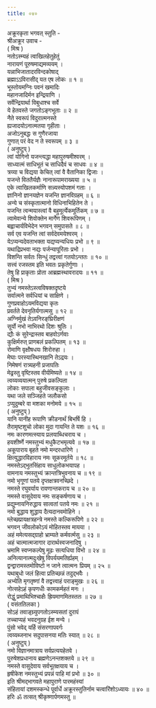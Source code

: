 ```yaml
---
title: ०४०
---
```

अक्रूरकृता भगवत् स्तुति -  
श्रीअक्रूर उवाच -  
( मिश्र )  
नतोऽस्म्यहं त्वाखिलहेतुहेतुं  
नारायणं पूरुषमाद्यमव्ययम् ।  
यन्नाभिजातादरविन्दकोषाद्  
ब्रह्माऽऽविरासीद् यत एष लोकः ॥ १ ॥  
भूस्तोयमग्निः पवनं खमादिः  
महानजादिर्मन इन्द्रियाणि ।  
सर्वेन्द्रियार्था विबुधाश्च सर्वे  
ये हेतवस्ते जगतोऽङ्‌गभूताः ॥ २ ॥  
नैते स्वरूपं विदुरात्मनस्ते  
ह्यजादयोऽनात्मतया गृहीताः ।  
अजोऽनुबद्धः स गुणैरजाया  
गुणात् परं वेद न ते स्वरूपम् ॥ ३ ॥  
( अनुष्टुप् )  
त्वां योगिनो यजन्त्यद्धा महापुरुषमीश्वरम् ।  
साध्यात्मं साधिभूतं च साधिदैवं च साधवः ॥ ४ ॥  
त्रय्या च विद्यया केचित् त्वां वै वैतानिका द्विजाः ।  
यजन्ते विततैर्यज्ञैः नानारूपामराख्यया ॥ ५ ॥  
एके त्वाखिलकर्माणि सन्न्यस्योपशमं गताः ।  
ज्ञानिनो ज्ञानयज्ञेन यजन्ति ज्ञानविग्रहम् ॥ ६ ॥  
अन्ये च संस्कृतात्मानो विधिनाभिहितेन ते ।  
यजन्ति त्वन्मयास्त्वां वै बहुमूर्त्येकमूर्तिकम् ॥ ७ ॥  
त्वामेवान्ये शिवोक्तेन मार्गेण शिवरूपिणम् ।  
बह्वाचार्यविभेदेन भगवन् समुपासते ॥ ८ ॥  
सर्व एव यजन्ति त्वां सर्वदेवमयेश्वरम् ।  
येऽप्यन्यदेवताभक्ता यद्यप्यन्यधियः प्रभो ॥ ९ ॥  
यथाद्रिप्रभवा नद्यः पर्जन्यापूरिताः प्रभो ।  
विशन्ति सर्वतः सिन्धुं तद्वत्त्वां गतयोऽन्ततः ॥ १० ॥  
सत्त्वं रजस्तम इति भवतः प्रकृतेर्गुणाः ।  
तेषु हि प्राकृताः प्रोता आब्रह्मस्थावरादयः ॥ ११ ॥  
( मिश्र )  
तुभ्यं नमस्तेऽस्त्वविषक्तदृष्टये  
सर्वात्मने सर्वधियां च साक्षिणे ।  
गुणप्रवाहोऽयमविद्यया कृतः  
प्रवर्तते देवनृतिर्यगात्मसु ॥ १२ ॥  
अग्निर्मुखं तेऽवनिरङ्‌घ्रिरीक्षणं  
सूर्यो नभो नाभिरथो दिशः श्रुतिः ।  
द्यौः कं सुरेन्द्रास्तव बाहवोऽर्णवाः  
कुक्षिर्मरुत् प्राणबलं प्रकल्पितम् ॥ १३ ॥  
रोमाणि वृक्षौषधयः शिरोरुहा ।  
मेघाः परस्यास्थिनखानि तेऽद्रयः ।  
निमेषणं रात्र्यहनी प्रजापतिः  
मेढ्रस्तु वृष्टिस्तव वीर्यमिष्यते ॥ १४ ॥  
त्वय्यव्ययात्मन् पुरुषे प्रकल्पिता  
लोकाः सपाला बहुजीवसङ्‌कुलाः ।  
यथा जले सञ्जिहते जलौकसो  
ऽप्युदुम्बरे वा मशका मनोमये ॥ १५ ॥  
( अनुष्टुप् )  
यानि यानीह रूपाणि क्रीडनार्थं बिभर्षि हि ।  
तैरामृष्टशुचो लोका मुदा गायन्ति ते यशः ॥ १६ ॥  
नमः कारणमत्स्याय प्रलयाब्धिचराय च ।  
हयशीर्ष्णे नमस्तुभ्यं मधुकैटभमृत्यवे ॥ १७ ॥  
अकूपाराय बृहते नमो मन्दरधारिणे ।  
क्षित्युद्धारविहाराय नमः सूकरमूर्तये ॥ १८ ॥  
नमस्तेऽद्भुतसिंहाय साधुलोकभयापह ।  
वामनाय नमस्तुभ्यं क्रान्तत्रिभुवनाय च ॥ १९ ॥  
नमो भृगूणां पतये दृप्तक्षत्रवनच्छिदे ।  
नमस्ते रघुवर्याय रावणान्तकराय च ॥ २० ॥  
नमस्ते वासुदेवाय नमः सङ्‌कर्षणाय च ।  
प्रद्युम्नायनिरुद्धाय सात्वतां पतये नमः ॥ २१ ॥  
नमो बुद्धाय शुद्धाय दैत्यदानवमोहिने ।  
म्लेच्छप्रायक्षत्रहन्त्रे नमस्ते कल्किरूपिणे ॥ २२ ॥  
भगवन् जीवलोकोऽयं मोहितस्तव मायया ।  
अहं ममेत्यसद्ग्राहो भ्राम्यते कर्मवर्त्मसु ॥ २३ ॥  
अहं चात्मात्मजागार दारार्थस्वजनादिषु ।  
भ्रमामि स्वप्नकल्पेषु मूढः सत्यधिया विभो ॥ २४ ॥  
अनित्यानात्मदुःखेषु विपर्ययमतिर्ह्यहम् ।  
द्वन्द्वारामस्तमोविष्टो न जाने त्वात्मनः प्रियम् ॥ २५ ॥  
यथाबुधो जलं हित्वा प्रतिच्छन्नं तदुद्भवैः ।  
अभ्येति मृगतृष्णां वै तद्वत्त्वाहं पराङ्‌मुखः ॥ २६ ॥  
नोत्सहेऽहं कृपणधीः कामकर्महतं मनः ।  
रोद्धुं प्रमाथिभिश्चाक्षैः ह्रियमाणमितस्ततः ॥ २७ ॥  
( वसंततिलका )  
सोऽहं तवाङ्‌घ्र्युपगतोऽस्म्यसतां दुरापं  
तच्चाप्यहं भवदनुग्रह ईश मन्ये ।  
पुंसो भवेद् यर्हि संसरणापवर्गः  
त्वय्यब्जनाभ सदुपासनया मतिः स्यात् ॥ २८ ॥  
( अनुष्टुप् )  
नमो विज्ञानमात्राय सर्वप्रत्ययहेतवे ।  
पुरुषेशप्रधानाय ब्रह्मणेऽनन्तशक्तये ॥ २९ ॥  
नमस्ते वासुदेवाय सर्वभूतक्षयाय च ।  
हृषीकेश नमस्तुभ्यं प्रपन्नं पाहि मां प्रभो ॥ ३० ॥  
इति श्रीमद्भागवते महापुराणे पारमहंस्यां  
संहितायां दशमस्कन्धे पूर्वार्धे अक्रूरस्तुतिर्नाम चत्वारिंशोऽध्यायः ॥ ४० ॥  
हरिः ॐ तत्सत् श्रीकृष्णार्पणमस्तु ॥